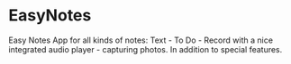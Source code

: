 # EasyNotes
Easy Notes App for all kinds of notes: Text - To Do - Record with a nice integrated audio player - capturing photos. In addition to special features.
